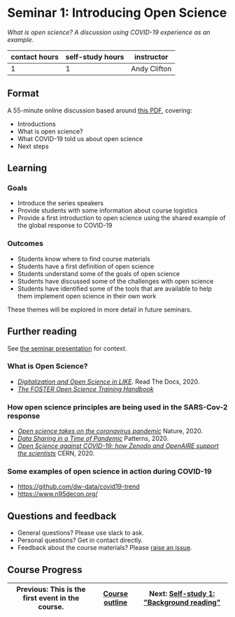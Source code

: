 # Seminar 1: Introducing Open Science
_*What is open science? A discussion using COVID-19 experience as an example.*_

| contact hours | self-study hours | instructor |
|---|---|---|
| 1 | 1 | Andy Clifton |

## Format
A 55-minute online discussion based around [this PDF](beamer/main.pdf), covering:
- Introductions
- What is open science?
- What COVID-19 told us about open science
- Next steps

## Learning

### Goals
- Introduce the series speakers
- Provide students with some information about course logistics
- Provide a first introduction to open science using the shared example of the global response to COVID-19

### Outcomes
- Students know where to find course materials
- Students have a first definition of open science
- Students understand some of the goals of open science
- Students have discussed some of the challenges with open science
- Students have identified some of the tools that are available to help them implement open science in their own work

These themes will be explored in more detail in future seminars.

## Further reading
See [the seminar presentation](beamer/main.pdf) for context.

### What is Open Science?
- [_Digitalization and Open Science in LIKE_](https://like-itn-digitalization.readthedocs.io/en/latest/). Read The Docs, 2020.
- [_The FOSTER Open Science Training Handbook_](https://github.com/Open-Science-Training-Handbook)

### How open science principles are being used in the SARS-Cov-2 response
- [_Open science takes on the coronavirus pandemic_](https://www.nature.com/articles/d41586-020-01246-3) Nature, 2020.
- [_Data Sharing in a Time of Pandemic_](https://www.rd-alliance.org/data-sharing-time-pandemic-patterns-preview-rda-covid-19-group-results) Patterns, 2020.
- [_Open Science against COVID-19: how Zenodo and OpenAIRE support the scientists_](https://home.cern/news/news/computing/open-science-against-covid-19-how-zenodo-and-openaire-support-scientists) CERN, 2020.

### Some examples of open science in action during COVID-19
- https://github.com/dw-data/covid19-trend
- https://www.n95decon.org/

## Questions and feedback
- General questions? Please use slack to ask.
- Personal questions? Get in contact directly.
- Feedback about the course materials? Please [raise an issue](https://github.com/LIKE-ITN/OpenScienceTrainingCourse/issues).

## Course Progress
| Previous: This is the first event in the course. | [Course outline](../readme.md#course-outline) | Next: [Self-study 1: "Background reading"](../02_selfstudy1/readme.md) |
|---|---|---|
